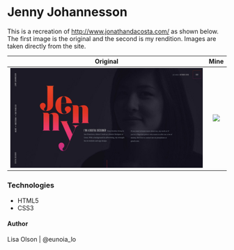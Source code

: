 # Jenny Johannesson
This is a recreation of http://www.jonathandacosta.com/ as shown below.  The first image is the original and the second is my rendition.  Images are taken directly from the site.

Original          |  Mine
:-------------------------:|:-------------------------:
<img src="https://raw.githubusercontent.com/lisaolson/frontend/master/jennyJohannesson/original.png" /> | <img src="https://raw.githubusercontent.com/lisaolson/frontend/master/jennyJohannesson/rendition.png" />

### Technologies
- HTML5
- CSS3

#### Author
Lisa Olson | @eunoia_lo